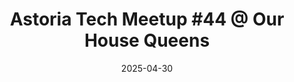 ---
date: 2025-04-30
googleCal: http://www.google.com/calendar/event?location=Our+House+Queens+-+23-71+31st+St+-+Queens+County%2C+NY&action=TEMPLATE&sprop=name%3AAstoria+Tech+Meetup&sprop=website%3Ahttps%3A%2F%2Fwww.meetup.com%2Fastoria-tech-meetup%2Fevents%2F307393079&details=Our+April+meetup+will+be+on+Wed%2C+April+30th+at+6%3A30pm.&text=Astoria+Tech+Meetup+%2344+%40+Our+House+Queens&dates=20250430T223000Z%2F20250501T003000Z
meetup: https://www.meetup.com/astoria-tech-meetup/events/307393079/
title: 'Astoria Tech Meetup #44 @ Our House Queens'
presentations: []
--- 